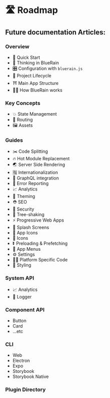# 🛣 Roadmap

## Future documentation Articles:

### Overview

* 📲 Quick Start
* 🧠 Thinking in BlueRain
* 🎛 Configuration with `bluerain.js`
* 🎡 Project Lifecycle
* ⛩ Main App Structure
* 🏋️‍♀️ How BlueRain works

### Key Concepts

* 💥 State Management
* 🔀 Routing
* 🖼 Assets

### Guides

* ✂️ Code Splitting
* 🔥 Hot Module Replacement
* 🌏 Server Side Rendering
* 🈯️ Internationalization
* 🚀 GraphQL integration
* 🚨 Error Reporting
* 📈 Analytics
* 🎨 Theming
* ⛑ SEO
* 👮 Security
* 🍃 Tree-shaking
* ⚡️ Progressive Web Apps
* 🌅 Splash Screens
* 📱 App Icons
* 🗿 Icons
* ⏬ Preloading & Prefetching
* 📗 App Menus
* ⚙️ Settings
* 👩‍💻 Platform Specific Code
* 💄 Styling

### System API

* 📈 Analytics
* 📔 Logger

### Component API

* Button
* Card
* ...etc

### CLI

* Web
* Electron
* Expo
* Storybook
* Storybook Native

### Plugin Directory

